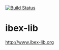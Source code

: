 [![Build Status](https://travis-ci.org/ibex-team/ibex-lib.svg)](https://travis-ci.org/ibex-team/ibex-lib)

ibex-lib
========

http://www.ibex-lib.org
